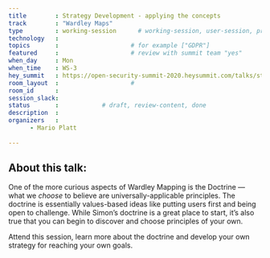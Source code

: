 ```yaml
---
title        : Strategy Development - applying the concepts
track        : "Wardley Maps"
type         : working-session      # working-session, user-session, product-session
technology   :
topics       :                    # for example ["GDPR"]
featured     :                    # review with summit team "yes"
when_day     : Mon
when_time    : WS-3
hey_summit   : https://open-security-summit-2020.heysummit.com/talks/strategy-development-applying-the-concepts/
room_layout  :                    #
room_id      : 
session_slack: 
status       :            # draft, review-content, done
description  :
organizers   :
      - Mario Platt
      
---
```


## About this talk: 

One of the more curious aspects of Wardley Mapping is the Doctrine — what we *choose* to believe are universally-applicable principles. The doctrine is essentially values-based ideas like putting users first and being open to challenge.  While Simon’s doctrine is a great place to start, it’s also true that you can begin to discover and choose principles of your own. 

Attend this session, learn more about the doctrine and develop your own strategy for reaching your own goals.

